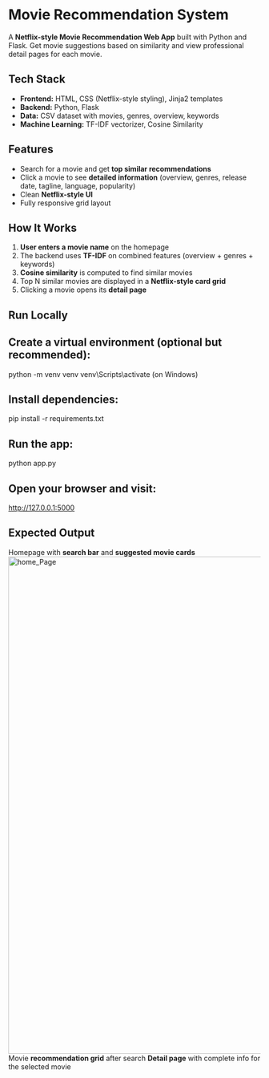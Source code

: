 # Movie Recommendation System
A **Netflix-style Movie Recommendation Web App** built with Python and Flask. Get movie suggestions based on similarity and view professional detail pages for each movie.  

## Tech Stack
- **Frontend:** HTML, CSS (Netflix-style styling), Jinja2 templates  
- **Backend:** Python, Flask  
- **Data:** CSV dataset with movies, genres, overview, keywords  
- **Machine Learning:** TF-IDF vectorizer, Cosine Similarity  

## Features
- Search for a movie and get **top similar recommendations**  
- Click a movie to see **detailed information** (overview, genres, release date, tagline, language, popularity)  
- Clean **Netflix-style UI**  
- Fully responsive grid layout  

## How It Works
1. **User enters a movie name** on the homepage  
2. The backend uses **TF-IDF** on combined features (overview + genres + keywords)  
3. **Cosine similarity** is computed to find similar movies  
4. Top N similar movies are displayed in a **Netflix-style card grid**  
5. Clicking a movie opens its **detail page**  

## Run Locally
## Create a virtual environment (optional but recommended):
python -m venv venv
venv\Scripts\activate (on Windows)


## Install dependencies:
pip install -r requirements.txt

## Run the app:
python app.py

## Open your browser and visit:
http://127.0.0.1:5000

## Expected Output
Homepage with **search bar** and **suggested movie cards**
<img width="1919" height="992" alt="home_Page" src="https://github.com/user-attachments/assets/4123e037-c83f-469f-9246-3449947c0389" />
Movie **recommendation grid** after search
**Detail page** with complete info for the selected movie


